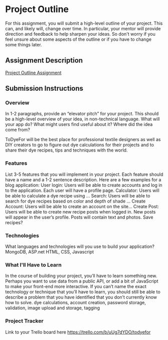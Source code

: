 # Project Outline
For this assignment, you will submit a high-level outline of your project. This can, and likely will, change over time. In particular, your mentor will provide direction and feedback to help sharpen your ideas. So don't worry if you feel unsure about some aspects of the outline or if you have to change some things later.

## Assignment Description
[Project Outline Assignment](https://education.launchcode.org/liftoff/modules/assignments/project-outline)

## Submission Instructions

### Overview
In 1-2 paragraphs, provide an “elevator pitch” for your project. This should be a high-level overview of your idea, in non-technical language. What will your app do? What might users find useful about it? Where did the idea come from?

ToDyeFor will be the best place for professional textile designers as well as DIY creators to go to figure out dye calculations for their projects and to share their dye recipes, tips and techniques with the world.

### Features
List 3-5 features that you will implement in your project. Each feature should have a name and a 1-2 sentence description. Here are a few examples for a blog application:
User login: Users will be able to create accounts and log in to the application. Each user will have a profile page.
Calculator: Users will be able to calculate a dye recipe using ...
Search: Users will be able to search for dye recipes based on color and depth of shade ...
Create Account: Users will be able to create an account on the site...
Create Post: Users will be able to create new recipe posts when logged in. New posts will appear in the user’s profile. Posts will contain text and photos.
Save recipes?

### Technologies
What languages and technologies will you use to build your application?
MongoDB, ASP.net
HTML, CSS, Javascript

### What I'll Have to Learn
In the course of building your project, you’ll have to learn something new. Perhaps you want to use data from a public API, or add a bit of JavaScript to make your front-end more interactive. If you can’t name the exact technology or technique that you’ll have to learn, you should still be able to describe a problem that you have identified that you don’t currently know how to solve.
dye calculations, account creation, password storage, validation, image upload and storage, tagging

### Project Tracker
Link to your Trello board here
https://trello.com/b/uUg7dYDO/todyefor
